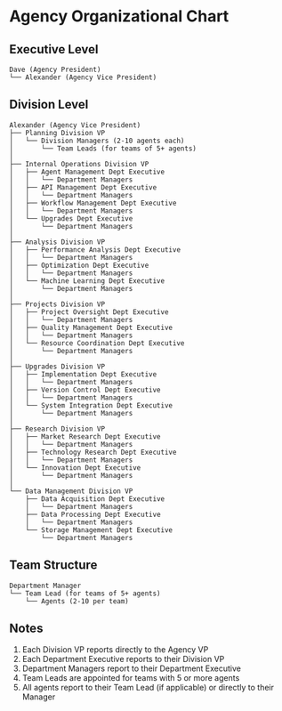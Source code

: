 # Agency Organizational Chart

## Executive Level
```
Dave (Agency President)
└── Alexander (Agency Vice President)
```

## Division Level
```
Alexander (Agency Vice President)
├── Planning Division VP
│   └── Division Managers (2-10 agents each)
│       └── Team Leads (for teams of 5+ agents)
│
├── Internal Operations Division VP
│   ├── Agent Management Dept Executive
│   │   └── Department Managers
│   ├── API Management Dept Executive
│   │   └── Department Managers
│   ├── Workflow Management Dept Executive
│   │   └── Department Managers
│   └── Upgrades Dept Executive
│       └── Department Managers
│
├── Analysis Division VP
│   ├── Performance Analysis Dept Executive
│   │   └── Department Managers
│   ├── Optimization Dept Executive
│   │   └── Department Managers
│   └── Machine Learning Dept Executive
│       └── Department Managers
│
├── Projects Division VP
│   ├── Project Oversight Dept Executive
│   │   └── Department Managers
│   ├── Quality Management Dept Executive
│   │   └── Department Managers
│   └── Resource Coordination Dept Executive
│       └── Department Managers
│
├── Upgrades Division VP
│   ├── Implementation Dept Executive
│   │   └── Department Managers
│   ├── Version Control Dept Executive
│   │   └── Department Managers
│   └── System Integration Dept Executive
│       └── Department Managers
│
├── Research Division VP
│   ├── Market Research Dept Executive
│   │   └── Department Managers
│   ├── Technology Research Dept Executive
│   │   └── Department Managers
│   └── Innovation Dept Executive
│       └── Department Managers
│
└── Data Management Division VP
    ├── Data Acquisition Dept Executive
    │   └── Department Managers
    ├── Data Processing Dept Executive
    │   └── Department Managers
    └── Storage Management Dept Executive
        └── Department Managers
```

## Team Structure
```
Department Manager
└── Team Lead (for teams of 5+ agents)
    └── Agents (2-10 per team)
```

## Notes
1. Each Division VP reports directly to the Agency VP
2. Each Department Executive reports to their Division VP
3. Department Managers report to their Department Executive
4. Team Leads are appointed for teams with 5 or more agents
5. All agents report to their Team Lead (if applicable) or directly to their Manager 
